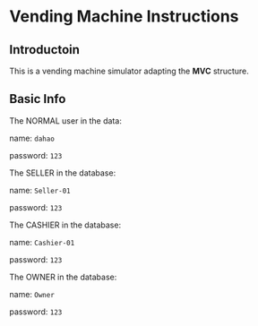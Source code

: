 # Vending Machine Instructions



## Introductoin

This is a vending machine simulator adapting the **MVC** structure.



## Basic Info

The NORMAL user in the data: 

name: `dahao`

password: `123`




The SELLER in the database:

name: `Seller-01`

password: `123`



The CASHIER in the database:

name: `Cashier-01`

password: `123`




The OWNER in the database:

name: `Owner`

password: `123`
